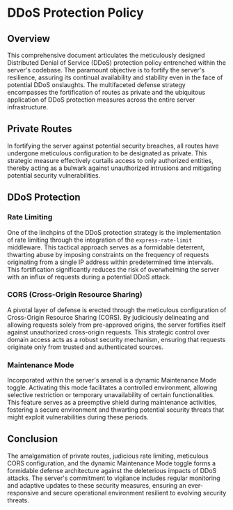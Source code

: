 # DDoS Protection Policy

## Overview

This comprehensive document articulates the meticulously designed Distributed Denial of Service (DDoS) protection policy entrenched within the server's codebase. The paramount objective is to fortify the server's resilience, assuring its continual availability and stability even in the face of potential DDoS onslaughts. The multifaceted defense strategy encompasses the fortification of routes as private and the ubiquitous application of DDoS protection measures across the entire server infrastructure.

## Private Routes

In fortifying the server against potential security breaches, all routes have undergone meticulous configuration to be designated as private. This strategic measure effectively curtails access to only authorized entities, thereby acting as a bulwark against unauthorized intrusions and mitigating potential security vulnerabilities.

## DDoS Protection

### Rate Limiting

One of the linchpins of the DDoS protection strategy is the implementation of rate limiting through the integration of the `express-rate-limit` middleware. This tactical approach serves as a formidable deterrent, thwarting abuse by imposing constraints on the frequency of requests originating from a single IP address within predetermined time intervals. This fortification significantly reduces the risk of overwhelming the server with an influx of requests during a potential DDoS attack.

### CORS (Cross-Origin Resource Sharing)

A pivotal layer of defense is erected through the meticulous configuration of Cross-Origin Resource Sharing (CORS). By judiciously delineating and allowing requests solely from pre-approved origins, the server fortifies itself against unauthorized cross-origin requests. This strategic control over domain access acts as a robust security mechanism, ensuring that requests originate only from trusted and authenticated sources.

### Maintenance Mode

Incorporated within the server's arsenal is a dynamic Maintenance Mode toggle. Activating this mode facilitates a controlled environment, allowing selective restriction or temporary unavailability of certain functionalities. This feature serves as a preemptive shield during maintenance activities, fostering a secure environment and thwarting potential security threats that might exploit vulnerabilities during these periods.

## Conclusion

The amalgamation of private routes, judicious rate limiting, meticulous CORS configuration, and the dynamic Maintenance Mode toggle forms a formidable defense architecture against the deleterious impacts of DDoS attacks. The server's commitment to vigilance includes regular monitoring and adaptive updates to these security measures, ensuring an ever-responsive and secure operational environment resilient to evolving security threats.
